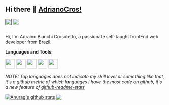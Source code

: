## Hi there 👋 [AdrianoCros!](https://adrianocros.github.io)
<a href="">
  <img align="left" alt="Anurag Hazra | CodeSandbox" width="20px" src="https://github.com/Adrianocros/assets/blob/main/15127123631579517835.svg" />
</a>

<a href="https://www.linkedin.com/in/adriano-bianchi-crosoletto-79779897/">
  <img align="left" alt="Anurag Hazra | CodeSandbox" width="20px" src="https://github.com/Adrianocros/assets/blob/main/9310175861530099327.svg" />
</a>


<br />
<br />

Hi, I'm Adraino Bianchi Crosoletto, a passionate self-taught frontEnd web developer from Brazil.

**Languages and Tools:**  

<code><img height="30" src="https://github.com/Adrianocros/assets/blob/main/9498015201540553614.svg"></code>
<code><img height="30" src="https://github.com/Adrianocros/assets/blob/main/7078554321548141949.svg"></code>
<code><img height="30" src="https://github.com/Adrianocros/assets/blob/main/13691885491579517854.svg"></code>
<code><img height="30" src="https://github.com/Adrianocros/assets/blob/main/8609334331551942134.svg"></code>
<code><img height="30" src="https://github.com/Adrianocros/assets/blob/main/2843192311536211769.svg"></code>    

*NOTE: Top languages does not indicate my skill level or something like that, it's a github metric of which languages i have the most code on github, it's a new feature of [github-readme-stats](https://github.com/adrianocros/github-readme-stats)*

<a href="">
  <img align="center" src="https://github-readme-stats.anuraghazra1.vercel.app/api?username=adrianocros&show_icons=true&include_all_commits=true&theme=material-palenight" alt="Anurag's github stats" />
</a>
<a href="">
  <!-- Change the `github-readme-stats.anuraghazra1.vercel.app` to `github-readme-stats.vercel.app`  -->
  <img align="center" src="https://github-readme-stats.anuraghazra1.vercel.app/api/top-langs/?username=adrianocros&layout=compact&theme=material-palenight" />
</a>


